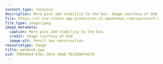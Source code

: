 ```yaml
---
content_type: resource
description: More pins add stability to the box. Image courtesy of OCW.
file: https://ol-ocw-studio-app-production.s3.amazonaws.com/courses/4-296-furniture-making-spring-2005/f8058de463ec367e30a6f62d580feb7d_penbox6.jpg
file_type: image/jpeg
image_metadata:
  caption: More pins add stability to the box.
  credit: Image courtesy of OCW.
  image-alt: Pencil box construction.
resourcetype: Image
title: penbox6.jpg
uid: f8058de4-63ec-367e-30a6-f62d580feb7d
---
```

